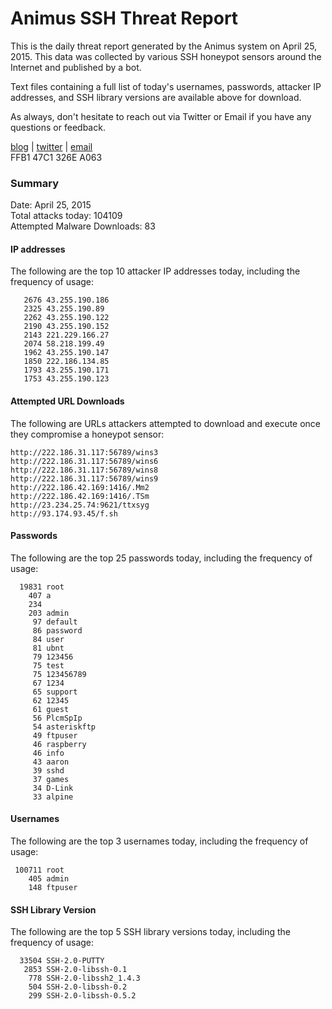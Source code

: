 # Animus SSH Threat Report

This is the daily threat report generated by the Animus system on April 25, 2015. This data was collected by various SSH honeypot sensors around the Internet and published by a bot.  

Text files containing a full list of today's usernames, passwords, attacker IP addresses, and SSH library versions are available above for download.  

As always, don't hesitate to reach out via Twitter or Email if you have any questions or feedback.  

[blog](http://morris.guru) | [twitter](https://twitter.com/andrew___morris) | [email](mailto:andrew@morris.guru)  
FFB1 47C1 326E A063  

### Summary

Date: April 25, 2015  
Total attacks today: 104109  
Attempted Malware Downloads: 83 

#### IP addresses
The following are the top 10 attacker IP addresses today, including the frequency of usage:
```
   2676 43.255.190.186
   2325 43.255.190.89
   2262 43.255.190.122
   2190 43.255.190.152
   2143 221.229.166.27
   2074 58.218.199.49
   1962 43.255.190.147
   1850 222.186.134.85
   1793 43.255.190.171
   1753 43.255.190.123
```

#### Attempted URL Downloads
The following are URLs attackers attempted to download and execute once they compromise a honeypot sensor:
```
http://222.186.31.117:56789/wins3
http://222.186.31.117:56789/wins6
http://222.186.31.117:56789/wins8
http://222.186.31.117:56789/wins9
http://222.186.42.169:1416/.Mm2
http://222.186.42.169:1416/.TSm
http://23.234.25.74:9621/ttxsyg
http://93.174.93.45/f.sh
```

#### Passwords
The following are the top 25 passwords today, including the frequency of usage:
```
  19831 root
    407 a
    234 
    203 admin
     97 default
     86 password
     84 user
     81 ubnt
     79 123456
     75 test
     75 123456789
     67 1234
     65 support
     62 12345
     61 guest
     56 PlcmSpIp
     54 asteriskftp
     49 ftpuser
     46 raspberry
     46 info
     43 aaron
     39 sshd
     37 games
     34 D-Link
     33 alpine
```

#### Usernames
The following are the top 3 usernames today, including the frequency of usage:
```
 100711 root
    405 admin
    148 ftpuser
```

#### SSH Library Version
The following are the top 5 SSH library versions today, including the frequency of usage:
```
  33504 SSH-2.0-PUTTY
   2853 SSH-2.0-libssh-0.1
    778 SSH-2.0-libssh2_1.4.3
    504 SSH-2.0-libssh-0.2
    299 SSH-2.0-libssh-0.5.2
```

